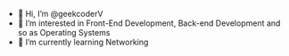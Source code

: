 - 👋 Hi, I’m @geekcoderV
- 👀 I’m interested in Front-End Development, Back-end Development and so as Operating Systems
- 🌱 I’m currently learning Networking

